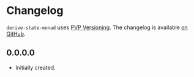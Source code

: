 # Changelog

`derive-state-monad` uses [PVP Versioning][1].
The changelog is available [on GitHub][2].

## 0.0.0.0

* Initially created.

[1]: https://pvp.haskell.org
[2]: https://github.com/ScottSedgwick/derive-state-monad/releases
